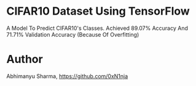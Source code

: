 # CIFAR10 Dataset Using TensorFlow
A Model To Predict CIFAR10's Classes. Achieved 89.07% Accuracy And 71.71% Validation Accuracy (Because Of Overfitting)
# Author
Abhimanyu Sharma, https://github.com/0xN1nja